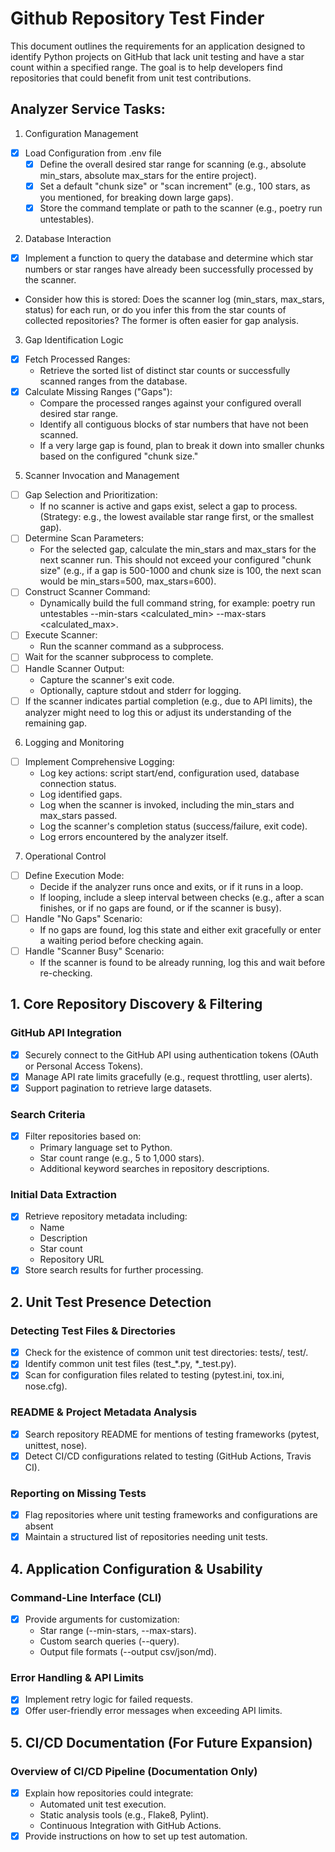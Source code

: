 # **Github Repository Test Finder**

This document outlines the requirements for an application designed to identify Python projects on GitHub that lack unit testing and have a star count within a specified range. The goal is to help developers find repositories that could benefit from unit test contributions.

## **Analyzer Service Tasks:**

1. Configuration Management

- [x] Load Configuration from .env file
  - [x] Define the overall desired star range for scanning (e.g., absolute min_stars, absolute max_stars for the entire project).
  - [x] Set a default "chunk size" or "scan increment" (e.g., 100 stars, as you mentioned, for breaking down large gaps).
  - [x] Store the command template or path to the scanner (e.g., poetry run untestables).

2. Database Interaction

- [x] Implement a function to query the database and determine which star numbers or star ranges have already been successfully processed by the scanner.
- Consider how this is stored: Does the scanner log (min_stars, max_stars, status) for each run, or do you infer this from the star counts of collected repositories? The former is often easier for gap analysis.

3. Gap Identification Logic

- [x] Fetch Processed Ranges:
  - Retrieve the sorted list of distinct star counts or successfully scanned ranges from the database.
- [x] Calculate Missing Ranges ("Gaps"):
  - Compare the processed ranges against your configured overall desired star range.
  - Identify all contiguous blocks of star numbers that have not been scanned.
  - If a very large gap is found, plan to break it down into smaller chunks based on the configured "chunk size."

5. Scanner Invocation and Management

- [ ] Gap Selection and Prioritization:
  - If no scanner is active and gaps exist, select a gap to process. (Strategy: e.g., the lowest available star range first, or the smallest gap).
- [ ] Determine Scan Parameters:
  - For the selected gap, calculate the min_stars and max_stars for the next scanner run. This should not exceed your configured "chunk size" (e.g., if a gap is 500-1000 and chunk size is 100, the next scan would be min_stars=500, max_stars=600).
- [ ] Construct Scanner Command:
  - Dynamically build the full command string, for example: poetry run untestables --min-stars <calculated_min> --max-stars <calculated_max>.
- [ ] Execute Scanner:
  - Run the scanner command as a subprocess.
- [ ] Wait for the scanner subprocess to complete.
- [ ] Handle Scanner Output:
  - Capture the scanner's exit code.
  - Optionally, capture stdout and stderr for logging.
- [ ] If the scanner indicates partial completion (e.g., due to API limits), the analyzer might need to log this or adjust its understanding of the remaining gap.

6. Logging and Monitoring

- [ ] Implement Comprehensive Logging:
  - Log key actions: script start/end, configuration used, database connection status.
  - Log identified gaps.
  - Log when the scanner is invoked, including the min_stars and max_stars passed.
  - Log the scanner's completion status (success/failure, exit code).
  - Log errors encountered by the analyzer itself.

7. Operational Control

- [ ] Define Execution Mode:
  - Decide if the analyzer runs once and exits, or if it runs in a loop.
  - If looping, include a sleep interval between checks (e.g., after a scan finishes, or if no gaps are found, or if the scanner is busy).
- [ ] Handle "No Gaps" Scenario:
  - If no gaps are found, log this state and either exit gracefully or enter a waiting period before checking again.
- [ ] Handle "Scanner Busy" Scenario:
  - If the scanner is found to be already running, log this and wait before re-checking.

## **1. Core Repository Discovery & Filtering**

### **GitHub API Integration**

- [x] Securely connect to the GitHub API using authentication tokens (OAuth or Personal Access Tokens).
- [x] Manage API rate limits gracefully (e.g., request throttling, user alerts).
- [x] Support pagination to retrieve large datasets.

### **Search Criteria**

- [x] Filter repositories based on:
  - Primary language set to Python.
  - Star count range (e.g., 5 to 1,000 stars).
  - Additional keyword searches in repository descriptions.

### **Initial Data Extraction**

- [x] Retrieve repository metadata including:
  - Name
  - Description
  - Star count
  - Repository URL
- [x] Store search results for further processing.

## **2. Unit Test Presence Detection**

### **Detecting Test Files & Directories**

- [x] Check for the existence of common unit test directories: tests/, test/.
- [x] Identify common unit test files (test\_\*.py, \*\_test.py).
- [x] Scan for configuration files related to testing (pytest.ini, tox.ini, nose.cfg).

### **README & Project Metadata Analysis**

- [x] Search repository README for mentions of testing frameworks (pytest, unittest, nose).
- [x] Detect CI/CD configurations related to testing (GitHub Actions, Travis CI).

### **Reporting on Missing Tests**

- [x] Flag repositories where unit testing frameworks and configurations are absent
- [x] Maintain a structured list of repositories needing unit tests.

## **4. Application Configuration & Usability**

### **Command-Line Interface (CLI)**

- [x] Provide arguments for customization:
  - Star range (--min-stars, --max-stars).
  - Custom search queries (--query).
  - Output file formats (--output csv/json/md).

### **Error Handling & API Limits**

- [x] Implement retry logic for failed requests.
- [x] Offer user-friendly error messages when exceeding API limits.

## **5. CI/CD Documentation (For Future Expansion)**

### **Overview of CI/CD Pipeline (Documentation Only)**

- [x] Explain how repositories could integrate:
  - Automated unit test execution.
  - Static analysis tools (e.g., Flake8, Pylint).
  - Continuous Integration with GitHub Actions.
- [x] Provide instructions on how to set up test automation.
